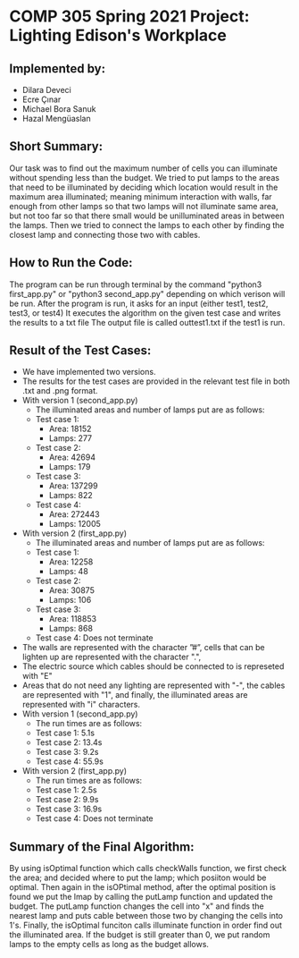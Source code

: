# COMP 305 Spring 2021 Project: Lighting Edison's Workplace

## Implemented by:
 * Dilara Deveci
 * Ecre Çınar
 * Michael Bora Sanuk
 * Hazal Mengüaslan

## Short Summary:
  Our task was to find out the maximum number of cells you can illuminate without spending less than the budget.
  We tried to put lamps to the areas that need to be illuminated by deciding which location would result in the maximum area illuminated;
  meaning minimum interaction with walls, far enough from other lamps so that two lamps will not illuminate same area, 
  but not too far so that there small would be unilluminated areas in between the lamps. 
  Then we tried to connect the lamps to each other by finding the closest lamp and connecting those two with cables. 
  
    
## How to Run the Code:
  The program can be run through terminal by the command "python3 first_app.py" or "python3 second_app.py" depending on which verison will be run.
  After the program is run, it asks for an input (either test1, test2, test3, or test4)
  It executes the algorithm on the given test case and writes the results to a txt file 
  The output file is called outtest1.txt if the test1 is run.
      
## Result of the Test Cases:
  * We have implemented two versions.
  * The results for the test cases are provided in the relevant test file in both .txt and .png format.
  * With version 1 (second_app.py)
    * The illuminated areas and number of lamps put are as follows:
    * Test case 1:  
      * Area: 18152
      * Lamps: 277
    * Test case 2:  
      * Area: 42694
      * Lamps: 179
    * Test case 3: 
      * Area: 137299
      * Lamps: 822
    * Test case 4: 
      * Area: 272443
      * Lamps: 12005
  * With version 2 (first_app.py)
    * The illuminated areas and number of lamps put are as follows:
    * Test case 1:  
      * Area: 12258
      * Lamps: 48
    * Test case 2:  
      * Area: 30875
      * Lamps: 106
    * Test case 3:  
      * Area: 118853
      * Lamps: 868
    * Test case 4: Does not terminate
  * The walls are represented with the character ”#”, cells that can be lighten up are represented with the character ".",
  * The electric source which cables should be connected to is represeted with "E"
  * Areas that do not need any lighting are represented with "-", the cables are represented with "1", and finally, the illuminated areas are represented with "i" characters.
  * With version 1 (second_app.py)
    * The run times are as follows:
    * Test case 1: 5.1s
    * Test case 2: 13.4s
    * Test case 3: 9.2s
    * Test case 4: 55.9s
  * With version 2 (first_app.py)
    * The run times are as follows:
    * Test case 1: 2.5s
    * Test case 2: 9.9s
    * Test case 3: 16.9s
    * Test case 4: Does not terminate

## Summary of the Final Algorithm:
  By using isOptimal function which calls checkWalls function, we first check the area; and decided where to put the lamp; which posiiton would be optimal. Then again in the isOPtimal method, after the optimal position is found we put the lmap by calling the putLamp function and updated the budget.
  The putLamp function changes the cell into "x" and finds the nearest lamp and puts cable between those two by changing the cells into 1's.
  Finally, the isOptimal funciton calls illuminate function in order find out the illuminated area.
  If the budget is still greater than 0, we put random lamps to the empty cells as long as the budget allows.
  
    
